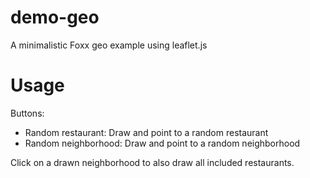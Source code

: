 # demo-geo
A minimalistic Foxx geo example using leaflet.js

# Usage

Buttons:

* Random restaurant: Draw and point to a random restaurant
* Random neighborhood: Draw and point to a random neighborhood

Click on a drawn neighborhood to also draw all included restaurants.
